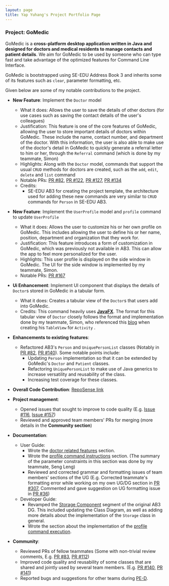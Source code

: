 ```yaml
---
layout: page
title: Yap Yuhang's Project Portfolio Page
---
```


### Project: GoMedic

GoMedic is a **cross-platform desktop application written in Java and designed for doctors and medical residents to
manage contacts and patient details**. We aim for GoMedic to be used by someone who can type fast and take advantage of the
optimized features for Command Line Interface.

GoMedic is bootstrapped using SE-EDU Address Book 3 and inherits some of its features such as `clear`, parameter
formatting, etc.

Given below are some of my notable contributions to the project.

* **New Feature**: Implement the `Doctor` model
    * What it does: Allows the user to save the details of other doctors (for use cases such as saving the contact details of the user's colleagues)
    * Justification: This feature is one of the core features of GoMedic, allowing the user to store important details of
      doctors within GoMedic. These include the name, contact number, and department of the doctor. With this information,
      the user is also able to make use of the doctor's detail in GoMedic to quickly generate a referral letter to him or her,
      through the `Referral` command (which is done by my teammate, Simon)
    * Highlights: Along with the `Doctor` model, commands that support the usual `CRUD` methods for doctors are created, 
      such as the `add`, `edit`, `delete` and `list` command
    * Notable PRs: [PR #82](https://github.com/AY2122S1-CS2103T-T15-1/tp/pull/82), [PR #122](https://github.com/AY2122S1-CS2103T-T15-1/tp/pull/122), 
      [PR #127](https://github.com/AY2122S1-CS2103T-T15-1/tp/pull/127), [PR #134](https://github.com/AY2122S1-CS2103T-T15-1/tp/pull/134)
    * Credits: 
        * SE-EDU AB3 for creating the project template, the architecture used for adding these new commands are very similar to `CRUD` commands for `Person` in SE-EDU AB3.

* **New Feature**: Implement the `UserProfile` model and `profile` command to update `UserProfile`
    * What it does: Allows the user to customize his or her own profile on GoMedic. This includes allowing the user to define
      his or her name, position, department and organization that they work for.
    * Justification: This feature introduces a form of customization in GoMedic, which was previously not available in AB3.
      This can allow the app to feel more personalized for the user.
    * Highlights: This user profile is displayed on the side window in GoMedic. The UI for the side window is implemented by 
      my teammate, Simon.
    * Notable PRs: [PR #167](https://github.com/AY2122S1-CS2103T-T15-1/tp/pull/167)

* **Ui Enhancement**: Implement UI component that displays the details of `Doctor`s stored in GoMedic in a tabular form.
    * What it does: Creates a tabular view of the `Doctor`s that users add into GoMedic.
    * Credits: This command heavily uses [**JavaFX**](https://docs.oracle.com/javafx/2/). The format for this
     tabular view of `Doctor` closely follows the format and implementation done by my teammate, Simon, 
     who referenced this [blog](http://tutorials.jenkov.com/javafx/tableview.html) when creating his `TableView` for `Activity` .

* **Enhancements to existing features**:
  * Refactored AB3's `Person` and `UniquePersonList` classes (Notably in [PR #82](https://github.com/AY2122S1-CS2103T-T15-1/tp/pull/82), [PR #140](https://github.com/AY2122S1-CS2103T-T15-1/tp/pull/140)). 
    Some notable points include:
    * Updating `Person` implementation so that it can be extended by GoMedic's `Doctor` and `Patient` classes.
    * Refactoring `UniquePersonList` to make use of Java generics to increase versatility and reusability of the class.
    * Increasing test coverage for these classes.

* **Overall Code Contribution**: [RepoSense link](https://nus-cs2103-ay2122s1.github.io/tp-dashboard/?search=T15&sort=groupTitle&sortWithin=title&timeframe=commit&mergegroup=&groupSelect=groupByRepos&breakdown=true&checkedFileTypes=docs~functional-code~test-code~other&since=2021-09-17&tabOpen=true&tabType=authorship&tabAuthor=yyhangz&tabRepo=AY2122S1-CS2103T-T15-1%2Ftp%5Bmaster%5D&authorshipIsMergeGroup=false&authorshipFileTypes=docs~functional-code~test-code&authorshipIsBinaryFileTypeChecked=false&zFR=false)

* **Project management**:
  * Opened issues that sought to improve to code quality (E.g. [Issue #116](https://github.com/AY2122S1-CS2103T-T15-1/tp/issues/116), [Issue #157](https://github.com/AY2122S1-CS2103T-T15-1/tp/issues/157))
  * Reviewed and approved team members' PRs for merging (more details in the **Community section**)
    
* **Documentation**:
    * User Guide:
        * Wrote the [doctor related features](https://ay2122s1-cs2103t-t15-1.github.io/tp/UserGuide.html#32-doctors-related-features) section. 
        * Wrote the [profile command instructions](https://ay2122s1-cs2103t-t15-1.github.io/tp/UserGuide.html#352-customizing-your-own-profile-profile) section. 
          (The summary of the parameter constraints in this section was done by my teammate, Seng Leng)
        * Reviewed and corrected grammar and formatting issues of team members' sections of the UG
          (E.g. Corrected teammate's formatting error while working on my own UG/DG section in [PR #307](https://github.com/AY2122S1-CS2103T-T15-1/tp/pull/307),
          Commented and gave suggestion on UG formatting issue in [PR #36](https://github.com/AY2122S1-CS2103T-T15-1/tp/pull/36#discussion_r715329502))
    * Developer Guide:
      * Revamped the [Storage Component](https://ay2122s1-cs2103t-t15-1.github.io/tp/DeveloperGuide.html#storage-component) 
        segment of the original AB3 DG. This included updating the Class Diagram, as well as adding more details about the implementation of the `Storage` class in general.
      * Wrote the section about the implementation of the [profile command execution](https://ay2122s1-cs2103t-t15-1.github.io/tp/DeveloperGuide.html#customizing-users-personal-profile-in-gomedic). 

* **Community**:
    * Reviewed PRs of fellow teammates (Some with non-trivial review comments, E.g. [PR #83](https://github.com/AY2122S1-CS2103T-T15-1/tp/pull/83), [PR #112](https://github.com/AY2122S1-CS2103T-T15-1/tp/pull/112))
    * Improved code quality and reusability of some classes that are shared and jointly used by several team members. 
      (E.g. [PR #140](https://github.com/AY2122S1-CS2103T-T15-1/tp/pull/140), [PR #141](https://github.com/AY2122S1-CS2103T-T15-1/tp/pull/141))
    * Reported bugs and suggestions for other teams during [PE-D](https://github.com/yyhangz/ped). 
